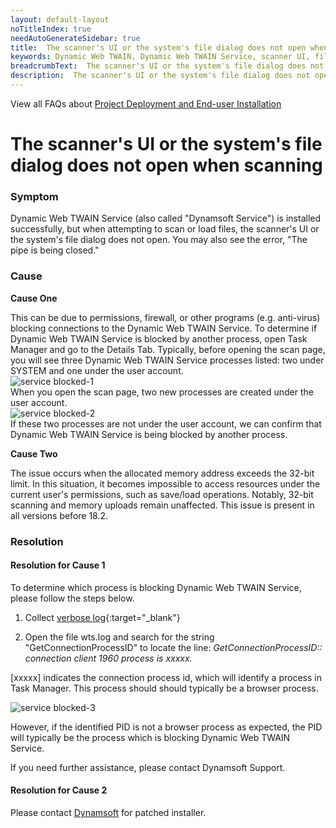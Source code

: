 ```yaml
---
layout: default-layout
noTitleIndex: true
needAutoGenerateSidebar: true
title:  The scanner's UI or the system's file dialog does not open when scanning
keywords: Dynamic Web TWAIN, Dynamic Web TWAIN Service, scanner UI, file dialog
breadcrumbText:  The scanner's UI or the system's file dialog does not open when scanning
description:  The scanner's UI or the system's file dialog does not open when scanning
---
```


View all FAQs about [Project Deployment and End-user Installation](
https://www.dynamsoft.com/web-twain/docs/faq/#project-deployment-and-end-user-installation)

# The scanner's UI or the system's file dialog does not open when scanning

### Symptom

Dynamic Web TWAIN Service (also called "Dynamsoft Service") is installed successfully, but when attempting to scan or load files, the scanner's UI or the system's file dialog does not open. You may also see the error, "The pipe is being closed."

### Cause

**Cause One**

This can be due to permissions, firewall, or other programs (e.g. anti-virus) blocking connections to the Dynamic Web TWAIN Service.
To determine if Dynamic Web TWAIN Service is blocked by another process, open Task Manager and go to the Details Tab.
Typically, before opening the scan page, you will see three Dynamic Web TWAIN Service processes listed: two under SYSTEM and one under the user account.<br>
![service blocked-1](/assets/imgs/service-blocked-1.png)<br>
When you open the scan page, two new processes are created under the user account.<br>
![service blocked-2](/assets/imgs/service-blocked-2.png)<br>
If these two processes are not under the user account, we can confirm that Dynamic Web TWAIN Service is being blocked by another process.

**Cause Two**

The issue occurs when the allocated memory address exceeds the 32-bit limit. In this situation, it becomes impossible to access resources under the current user's permissions, such as save/load operations. Notably, 32-bit scanning and memory uploads remain unaffected. This issue is present in all versions before 18.2.

### Resolution

#### Resolution for Cause 1

To determine which process is blocking Dynamic Web TWAIN Service, please follow the steps below.

1. Collect [verbose log](/_articles/faq/general-troubleshooting-steps.md#how-to-enable-and-collect-verbose-log){:target="_blank"}

2. Open the file wts.log and search for the string "GetConnectionProcessID" to locate the line:
*GetConnectionProcessID:: connection client 1960 process is xxxxx.*

[xxxxx] indicates the connection process id, which will identify a process in Task Manager. This process should should typically be a browser process.

![service blocked-3](/assets/imgs/service-blocked-3.png)

However, if the identified PID is not a browser process as expected, the PID will typically be the process which is blocking Dynamic Web TWAIN Service.

If you need further assistance, please contact Dynamsoft Support.

#### Resolution for Cause 2

Please contact [Dynamsoft](https://www.dynamsoft.com/contact/) for patched installer.
